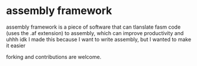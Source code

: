 # assembly framework

assembly framework is a piece of software that can tlanslate fasm code (uses the .af extension) to assembly, which can improve productivity and uhhh idk I made this because I want to write assembly, but I wanted to make it easier

forking and contributions are welcome.
